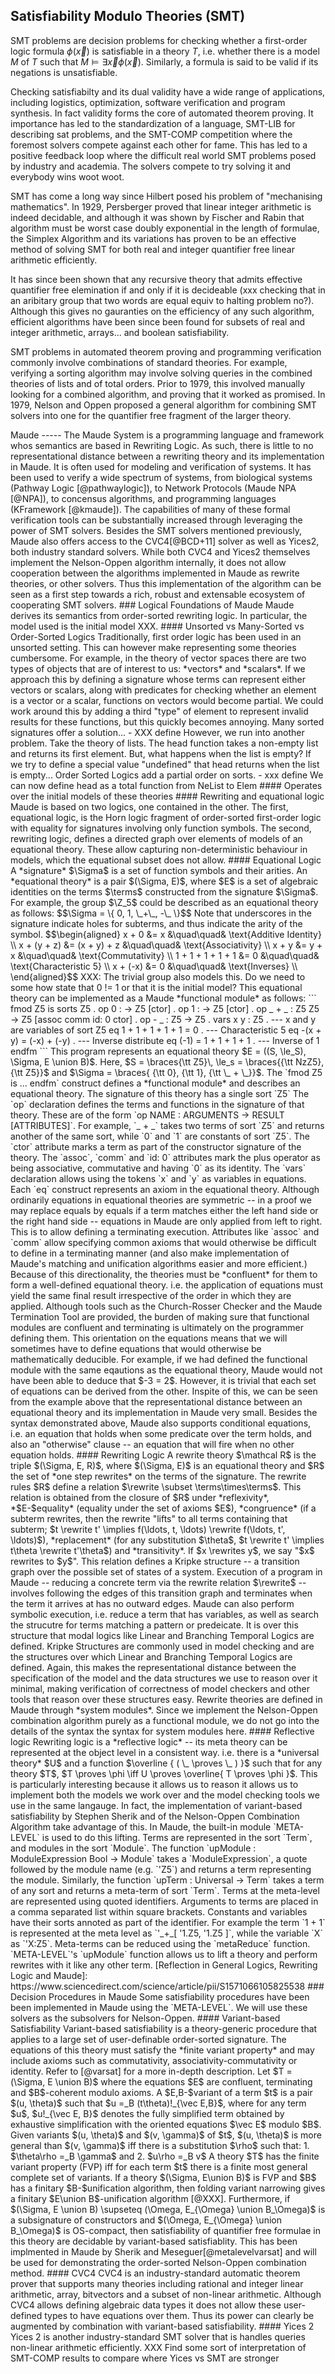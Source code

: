 Satisfiability Modulo Theories (SMT)
------------------------------------

SMT problems are decision problems for checking whether a first-order logic formula $\phi(\vec x)$
is satisfiable in a theory $T$, i.e. whether there is a model $M$ of $T$ such that
$M \models \exists \vec x \phi(\vec x)$. Similarly, a formula is said to be valid if its negations
is unsatisfiable.

Checking satisfiabilty and its dual validity have a wide range of applications, including logistics,
optimization, software verification and program synthesis. In fact validity forms the core of
automated theorem proving. It importance has led to the standardization of a language, SMT-LIB for
describing sat problems, and the SMT-COMP competition where the foremost solvers compete against
each other for fame. This has led to a positive feedback loop where the difficult real world SMT
problems posed by industry and academia. The solvers compete to try solving it and everybody wins woot woot.

SMT has come a long way since Hilbert posed his problem of "mechanising mathematics".
In 1929, Persberger proved that linear integer arithmetic is indeed decidable, and although it was
shown by Fischer and Rabin that algorithm must be worst case doubly exponential in the length of
formulae, the Simplex Algorithm and its variations has proven to be an effective method of solving
SMT for both real and integer quantifier free linear arithmetic efficiently.

It has since been shown that any recursive theory that admits effective quantifier free elemination
if and only if it is decideable (xxx checking that in an aribitary group that two words are equal
equiv to halting problem no?). Although this gives no gauranties on the efficiency of any such
algorithm, efficient algorithms have been since been found for subsets of real and integer
arithmetic, arrays... and boolean satisfiability.

SMT problems in automated theorem proving and programming verification commonly involve combinations
of standard theories. For example, verifying a sorting algorithm may involve solving queries in the
combined theories of lists and of total orders. Prior to 1979, this involved manually looking for a
combined algorithm, and proving that it worked as promised. In 1979, Nelson and Oppen proposed a
general algorithm for combining SMT solvers into one for the quantifier free fragment of the larger
theory.

<!--
* (1929) Persberger: linear arithmetic is decidable
    * (although the general algorithm was later shown to be worst case doubly exponential on the length of the formula)
      [@Fischer-and-rabin]
    * (Simplex method)
*   define
    *   FOL formula describing constraints over a set of variables, and a theory T deciding if there
        is an assignment of variables
    *   Validity

*   Examples
    *   Linear and non-linear Programming
    *   Boolean satisfiability

*   Motivation
    *   Automated theorem proving
    *   Formal program verification
    *   Optimization problems

*   The importance of SMT to these applications has
    *   led to the industry standardizing on an interface to solvers (the SMT2 format)
    *   There is an annual competition SMT*COMP where implementations compete
*   Quantifier free vs Quantified

-   Historically
    -   Methods for individual theories
    -   Prior to 1979, when wanted combination, had to manually work it out
    -   Nelson-Oppen combination changed that.
        -   Although initially published as a general combination method for any QF FOL theories
            later discovered that there were some basic criteria
        -   Further work generalized the algorithm to work for "Shiney" and "Polite" theories.
        -   Was also modified to work with Order-Sorted Logics
--!>

Maude
-----

The Maude System is a programming language and framework whos semantics are based in Rewriting
Logic. As such, there is little to no representational distance between a rewriting theory and its
implementation in Maude. It is often used for modeling and verification of systems. It has been used
to verify a wide spectrum of systems, from biological systems (Pathway Logic [@pathwaylogic]), to
Network Protocols (Maude NPA [@NPA]), to concensus algorithms, and programming languages (KFramework
[@kmaude]). The capabilities of many of these formal verification tools can be substantially
increased through leveraging the power of SMT solvers. Besides the SMT solvers mentioned previously,
Maude also offers access to the CVC4[@BCD+11] solver as well as Yices2, both industry standard
solvers. While both CVC4 and Yices2 themselves implement the Nelson-Oppen algorithm internally, it
does not allow cooperation between the algorithms implemented in Maude as rewrite theories, or other
solvers. Thus this implementation of the algorithm can be seen as a first step towards a rich,
robust and extensable ecosystem of cooperating SMT solvers.

### Logical Foundations of Maude

Maude derives its semantics from order-sorted rewriting logic.
In particular, the model used is the initial model XXX.

#### Unsorted vs Many-Sorted vs Order-Sorted Logics

Traditionally, first order logic has been used in an unsorted setting.
This can however make representing some theories cumbersome. For example,
in the theory of vector spaces there are two types of objects that are of interest
to us: *vectors* and *scalars*. If we approach this by defining a signature
whose terms can represent either vectors or scalars, along with predicates for checking
whether an element is a vector or a scalar, functions on vectors would become partial.
We could work around this by adding a third "type" of element to represent invalid results
for these functions, but this quickly becomes annoying.

Many sorted signatures offer a solution...
- XXX define

However, we run into another problem. Take the theory of lists. The head function
takes a non-empty list and returns its first element. But, what happens when the list
is empty? If we try to define a special value "undefined" that head returns when the
list is empty...

Order Sorted Logics add a partial order on sorts.
- xxx define
We can now define head as a total function from NeList to Elem

#### Operates over the initial models of these theories

#### Rewriting and equational logic

Maude is based on two logics, one contained in the other. The first, equational logic, is the Horn
logic fragment of order-sorted first-order logic with equality for signatures involving only
function symbols. The second, rewriting logic, defines a directed graph over elements of models of
an equational theory. These allow capturing non-deterministic behaviour in models, which the
equational subset does not allow.

#### Equational Logic

A *signature* $\Sigma$ is a set of function symbols and their arities. An *equational theory* is a
pair $(\Sigma, E)$, where $E$ is a set of algebraic identities on the terms $\terms$ constructed
from the signature $\Sigma$. For example, the group $\Z_5$ could be described as an equational
theory as follows: $$\Sigma = \{ 0, 1, \_+\_, -\_ \}$$

Note that underscores in the signature indicate holes for subterms, and
thus indicate the arity of the symbol.

$$\begin{aligned}
x + 0                     &= x                     &\quad\quad& \text{Additive Identity}   \\
x + (y + z)               &= (x + y) + z           &\quad\quad& \text{Associativity}       \\
x + y                     &= y + x                 &\quad\quad& \text{Commutativity}       \\
1 +  1 +  1 +  1 + 1      &= 0                     &\quad\quad& \text{Characteristic 5}    \\
x + (-x)                  &= 0                     &\quad\quad& \text{Inverses}            \\
\end{aligned}$$

XXX: The trivial group also models this. Do we need to some how state that 0 != 1 or that it is
the initial model?

This equational theory can be implemented as a Maude *functional module* as follows:

```
fmod Z5 is
    sorts Z5 .
    op 0 : -> Z5                              [ctor] .
    op 1 : -> Z5                              [ctor] .
    op _ + _ : Z5 Z5 -> Z5   [assoc comm id: 0 ctor] .
    op   - _ : Z5    -> Z5                           .

    vars x y : Z5                        . --- x and y are variables of sort Z5
    eq 1 + 1 + 1 + 1 + 1 = 0             . --- Characteristic 5
    eq -(x + y)          = (-x) + (-y)   . --- Inverse distribute
    eq (-1)              = 1 + 1 + 1 + 1 . --- Inverse of 1
endfm
```

This program represents an equational theory $E = ((S, \le_S), \Sigma, E \union B)$.
Here, $S = \braces{\tt Z5}\, \le_s = \braces{{\tt NzZ5}, {\tt Z5}}$ and
$\Sigma = \braces{ {\tt 0}, {\tt 1}, {\tt \_ + \_}}$. The `fmod Z5 is ... endfm` construct defines a
*functional module* and describes an equational theory. The signature of this theory has a single
sort `Z5` The `op` declaration defines the terms and functions in the signature of that theory.
These are of the form `op NAME : ARGUMENTS -> RESULT [ATTRIBUTES]`. For example, `_ + _` takes two
terms of sort `Z5` and returns another of the same sort, while `0` and `1` are constants of sort
`Z5`. The `ctor` attribute marks a term as part of the constructor signature of the theory. The
`assoc`, `comm` and `id: 0` attributes mark the plus operator as being associative, commutative and
having `0` as its identity. The `vars` declaration allows using the tokens `x` and `y` as variables
in equations. Each `eq` construct represents an axiom in the equational theory.

Although ordinarily equations in equational theories are symmetric -- in a proof we may replace
equals by equals if a term matches either the left hand side or the right hand side -- equations in
Maude are only applied from left to right. This is to allow defining a terminating execution.
Attributes like `assoc` and `comm` allow specifying common axioms that would otherwise be difficult
to define in a terminating manner (and also make implementation of Maude's matching and unification
algorithms easier and more efficient.) Because of this directionality, the theories must be
*confluent* for them to form a well-defined equational theory. i.e. the application of equations
must yield the same final result irrespective of the order in which they are applied. Although tools
such as the Church-Rosser Checker and the Maude Termination Tool are provided, the burden of making
sure that functional modules are confluent and terminating is ultimately on the programmer defining
them. This orientation on the equations means that we will sometimes have to define equations that
would otherwise be mathematically deducible. For example, if we had defined the functional module
with the same eqautions as the equational theory, Maude would not have been able to deduce that
$-3 = 2$. However, it is trivial that each set of equations can be derived from the other. Inspite
of this, we can be seen from the example above that the representational distance between an
equational theory and its implementation in Maude very small.

Besides the syntax demonstrated above, Maude also supports conditional equations, i.e. an equation
that holds when some predicate over the term holds, and also an "otherwise" clause -- an equation
that will fire when no other equation holds.

#### Rewriting Logic

A rewrite theory $\mathcal R$ is the triple $(\Sigma, E, R)$, where $(\Sigma, E)$ is an equational
theory and $R$ the set of *one step rewrites* on the terms of the signature.

The rewrite rules $R$ define a relation $\rewrite \subset \terms\times\terms$. This relation is
obtained from the closure of $R$ under *reflexivity*, *$E-$equality* (equality under the set of axioms
$E$), *congruence* (if a subterm rewrites, then the rewrite "lifts" to all terms containing that
subterm; $t \rewrite t' \implies f(\ldots, t, \ldots) \rewrite f(\ldots, t', \ldots)$), *replacement*
(for any substitution $\theta$, $t \rewrite t' \implies t\theta \rewrite t'\theta$)
and *transitivity*.

<!--
-   **Reflexitivity:** For each term $t \in \terms(X)$,
    $$\infer{t \rewrites t} {}$$
-   **$E$-Equality:**
    $$\infer{ u' \rewrites v'}{ u \rewrites v & E \proves u = u' & E \proves v = v'}$$
-   **Congruence:** For each $f : k_1 \cdots k_n \to k$ in $\Sigma$, and
    $t_i, t_i' \in \terms(X), 1 \le i \le n$,
    $$\infer{f(t_1,\ldots, t_n) \rewrites f(t'_1, \ldots, t'_n)}{t_1 \rewrites t'_1 & \cdots & t_n \rewrites t'_n}$$
-   **Replacement:** For each rule $r : t \rewrites t'$ in $R$, with
    $\vars(t) \union \vars(t') = \{x_1, \ldots x_n\}$, and for each
    substitution,
    $\theta : \{x_1, \ldots x_n\} \longrightarrow \terms(X)$ with
    $\theta(x_1) = p_l$ with $\theta(x_l) = p_l, 1 \le l \le n$, then:
    $$\infer{\theta(t) \rewrites \theta'(t')}
            { p_1 \rewrites p'_1 & \cdots & p_n \rewrites p'_n}$$
-   **Transitivity:**
    $$\infer{ t_1 \rewrites t_3 } {t_1 \rewrites t_2 & t_2 \rewrites t_3 }$$
--!>

If $x \rewrites y$, we say "$x$ rewrites to $y$".

This relation defines a Kripke structure -- a transition graph over the possible set of states of a
system.

Execution of a program in Maude -- reducing a concrete term via the rewrite relation $\rewrite$ --
involves following the edges of this transition graph and terminates when the term it arrives at has
no outward edges. Maude can also perform symbolic execution, i.e. reduce a term that has variables,
as well as search the strucutre for terms matching a pattern or predeicate. It is over this
structure that modal logics like Linear and Branching Temporal Logics are defined. Kripke Structures
are commonly used in model checking and are the structures over which Linear and Branching Temporal
Logics are defined. Again, this makes the representational distance between the specification of the
model and the data structures we use to reason over it minimal, making verification of correctness
of model checkers and other tools that reason over these structures easy.

Rewrite theories are defined in Maude through *system modules*. Since we implement the Nelson-Oppen
combination algorithm purely as a functional module, we do not go into the details of the syntax the
syntax for system modules here.

#### Reflective logic

Rewriting logic is a *reflective logic* -- its meta theory can be represented at the object level in
a consistent way. i.e. there is a *universal theory* $U$ and a function
$\overline { ( \_ \proves \_ ) }$ such that for any theory $T$,
$T \proves \phi \iff U \proves \overline{ T \proves \phi }$.
This is particularly interesting because it allows us to reason it allows us to implement both the
models we work over and the model checking tools we use in the same langauge. In fact, the implementation
of variant-based satisfiability by Stephen Sherik and of the Nelson-Oppen Combination Algorithm take
advantage of this.

In Maude, the built-in module `META-LEVEL` is used to do this lifting. Terms are represented in the
sort `Term`, and modules in the sort `Module`. The function
`upModule : ModuleExpression Bool -> Module` takes a `ModuleExpression`, a quote followed by the
module name (e.g. `'Z5`) and returns a term representing the module. Similarly, the function
`upTerm : Universal -> Term` takes a term of any sort and returns a meta-term of sort `Term`. Terms
at the meta-level are represented using quoted identifiers. Arguments to terms are placed in a comma
separated list within square brackets. Constants and variables have their sorts annoted as part of
the identifier. For example the term `1 + 1` is represented at the meta level as
`'_+_[ '1.Z5, '1.Z5 ]`, while the variable `X` as `'X:Z5`. Meta-terms can be reduced using the
`metaReduce` function.

`META-LEVEL`'s `upModule` function allows us to lift a theory and perform rewrites with it like any
other term.

[Reflection in General Logics, Rewriting Logic and Maude]:
https://www.sciencedirect.com/science/article/pii/S1571066105825538

### Decision Procedures in Maude

Some satisfiability procedures have been been implemented in Maude using the `META-LEVEL`. We will
use these solvers as the subsolvers for Nelson-Oppen.

#### Variant-based Satisfiability

Variant-based satisfiability is a theory-generic procedure that applies to a large set of
user-definable order-sorted signature. The equations of this theory must satisfy the *finite variant
property* and may include axioms such as commutativity, associativity-commutativity or identity.
Refer to [@varsat] for a more in-depth description.

Let $T = (\Sigma, E \union B)$ where the equations $E$ are confluent, terminating and $B$-coherent
modulo axioms. A $E,B-$variant of a term $t$ is a pair $(u, \theta)$ such that
$u =_B (t\theta)!_{\vec E,B}$, where for any term $u$, $u!_{\vec E, B}$ denotes the fully simplified
term obtained by exhaustive simplification with the oriented equations $\vec E$ modulo $B$. Given
variants $(u, \theta)$ and $(v, \gamma)$ of $t$, $(u, \theta)$ is more general than $(v, \gamma)$
iff there is a substitution $\rho$ such that:

1. $\theta\rho =_B \gamma$ and
2. $u\rho =_B v$

A theory $T$ has the finite variant property (FVP) iff for each term $t$ there is a finite most
general complete set of variants. If a theory $(\Sigma, E\union B)$ is FVP and $B$ has a finitary
$B-$unification algorithm, then folding variant narrowing gives a finitary $E\union B$-unification
algorithm [@XXX].

Furthermore, if $(\Sigma, E \union B) \supseteq (\Omega, E_{\Omega} \union B_\Omega)$ is a
subsignature of constructors and $(\Omega, E_{\Omega} \union B_\Omega)$ is OS-compact, then
satisfiability of quantifier free formulae in this theory are decidable by variant-based
satisfiablity. This has been implmented in Maude by Sherik and Meseguer[@metalevelvarsat] and will
be used for demonstrating the order-sorted Nelson-Oppen combination method.


#### CVC4

CVC4 is an industry-standard automatic theorem prover that supports many theories including rational
and integer linear arithmetic, array, bitvectors and a subset of non-linear arithmetic. Although
CVC4 allows defining algebraic data types it does not allow these user-defined types to have
equations over them. Thus its power can clearly be augmented by combination with variant-based
satisfiability.

#### Yices 2

Yices 2 is another industry-standard SMT solver that is handles queries non-linear arithmetic
efficiently.

XXX Find some sort of interpretation of SMT-COMP results to compare where Yices vs SMT are stronger

